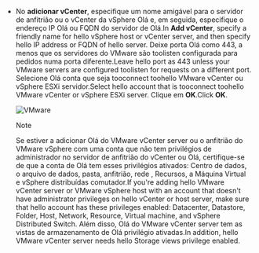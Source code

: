 * <span data-ttu-id="a79ce-101">No **adicionar vCenter**, especifique um nome amigável para o servidor de anfitrião ou o vCenter da vSphere Olá e, em seguida, especifique o endereço IP Olá ou FQDN do servidor de Olá.</span><span class="sxs-lookup"><span data-stu-id="a79ce-101">In **Add vCenter**, specify a friendly name for hello vSphere host or vCenter server, and then specify hello IP address or FQDN of hello server.</span></span> <span data-ttu-id="a79ce-102">Deixe porta Olá como 443, a menos que os servidores do VMware são toolisten configurada para pedidos numa porta diferente.</span><span class="sxs-lookup"><span data-stu-id="a79ce-102">Leave hello port as 443 unless your VMware servers are configured toolisten for requests on a different port.</span></span> <span data-ttu-id="a79ce-103">Selecione Olá conta que seja tooconnect toohello VMware vCenter ou vSphere ESXi servidor.</span><span class="sxs-lookup"><span data-stu-id="a79ce-103">Select hello account that is tooconnect toohello VMware vCenter or vSphere ESXi server.</span></span> <span data-ttu-id="a79ce-104">Clique em **OK**.</span><span class="sxs-lookup"><span data-stu-id="a79ce-104">Click **OK**.</span></span>

    ![VMware](./media/site-recovery-add-vcenter/vmware-server.png)

   > [!NOTE]
   > <span data-ttu-id="a79ce-106">Se estiver a adicionar Olá do VMware vCenter server ou o anfitrião do VMware vSphere com uma conta que não tem privilégios de administrador no servidor de anfitrião do vCenter ou Olá, certifique-se de que a conta de Olá tem esses privilégios ativados: Centro de dados, o arquivo de dados, pasta, anfitrião, rede , Recursos, a Máquina Virtual e vSphere distribuídas comutador.</span><span class="sxs-lookup"><span data-stu-id="a79ce-106">If you're adding hello VMware vCenter server or VMware vSphere host with an account that doesn't have administrator privileges on hello vCenter or host server, make sure that hello account has these privileges enabled: Datacenter, Datastore, Folder, Host, Network, Resource, Virtual machine, and vSphere Distributed Switch.</span></span> <span data-ttu-id="a79ce-107">Além disso, Olá do VMware vCenter server tem as vistas de armazenamento de Olá privilégio ativadas.</span><span class="sxs-lookup"><span data-stu-id="a79ce-107">In addition, hello VMware vCenter server needs hello Storage views privilege enabled.</span></span>
